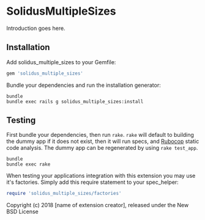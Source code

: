 SolidusMultipleSizes
====================

Introduction goes here.

Installation
------------

Add solidus_multiple_sizes to your Gemfile:

```ruby
gem 'solidus_multiple_sizes'
```

Bundle your dependencies and run the installation generator:

```shell
bundle
bundle exec rails g solidus_multiple_sizes:install
```

Testing
-------

First bundle your dependencies, then run `rake`. `rake` will default to building the dummy app if it does not exist, then it will run specs, and [Rubocop](https://github.com/bbatsov/rubocop) static code analysis. The dummy app can be regenerated by using `rake test_app`.

```shell
bundle
bundle exec rake
```

When testing your applications integration with this extension you may use it's factories.
Simply add this require statement to your spec_helper:

```ruby
require 'solidus_multiple_sizes/factories'
```

Copyright (c) 2018 [name of extension creator], released under the New BSD License

